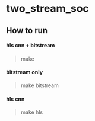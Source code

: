 # two_stream_soc


## How to run

#### hls cnn + bitstream
> make

#### bitstream only
> make bitstream

#### hls cnn
> make hls

